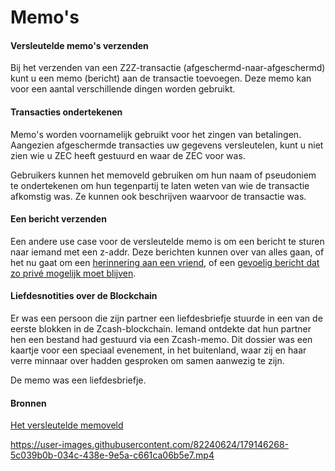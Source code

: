 # Memo's

#### Versleutelde memo's verzenden

Bij het verzenden van een Z2Z-transactie (afgeschermd-naar-afgeschermd) kunt u een memo (bericht) aan de transactie toevoegen. Deze memo kan voor een aantal verschillende dingen worden gebruikt.

#### Transacties ondertekenen

Memo's worden voornamelijk gebruikt voor het zingen van betalingen. Aangezien afgeschermde transacties uw gegevens versleutelen, kunt u niet zien wie u ZEC heeft gestuurd en waar de ZEC voor was.

Gebruikers kunnen het memoveld gebruiken om hun naam of pseudoniem te ondertekenen om hun tegenpartij te laten weten van wie de transactie afkomstig was. Ze kunnen ook beschrijven waarvoor de transactie was.

#### Een bericht verzenden

Een andere use case voor de versleutelde memo is om een ​​bericht te sturen naar iemand met een z-addr. Deze berichten kunnen over van alles gaan, of het nu gaat om een ​​[herinnering aan een vriend](https://twitter.com/iansagstette/status/1542142468505870336), of een [gevoelig bericht dat zo privé mogelijk moet blijven](https://twitter.com/InsideZcash/status/1545800146352578560).

#### Liefdesnotities over de Blockchain

Er was een persoon die zijn partner een liefdesbriefje stuurde in een van de eerste blokken in de Zcash-blockchain. Iemand ontdekte dat hun partner hen een bestand had gestuurd via een Zcash-memo. Dit dossier was een kaartje voor een speciaal evenement, in het buitenland, waar zij en haar verre minnaar over hadden gesproken om samen aanwezig te zijn.

De memo was een liefdesbriefje.

#### Bronnen

[Het versleutelde memoveld](https://electriccoin.co/blog/encrypted-memo-field/)

https://user-images.githubusercontent.com/82240624/179146268-5c039b0b-034c-438e-9e5a-c661ca06b5e7.mp4



